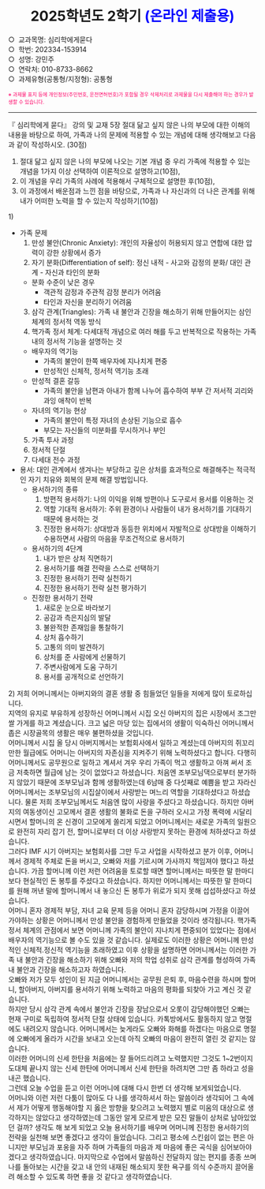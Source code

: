 <h1 align="center" style="font-weight:bold">2025학년도 2학기 <span style="color:blue">(온라인 제출용)</span></h1>

○ &nbsp;교과목명: 심리학에게묻다  
○ &nbsp;학번: 202334-153914   
○ &nbsp;성명: 강민주   
○ &nbsp;연락처: 010-8733-8662   
○ &nbsp;과제유형(공통형/지정형): 공통형   

<span style="color:rgb(255,0,102);font-size:10px;"> ※ 과제물 표지 등에 개인정보(주민번호, 운전면허번호)가 포함될 경우 삭제처리로 과제물을 다시 제출해야 하는 경우가 발생할 수 있습니다.</span>

---

『 심리학에게 묻다』 강의 및 교재 5장 절대 닮고 싶지 않은 나의 부모에 대한 이해의 내용을 바탕으로 하여, 가족과 나의 문제에 적용할 수 있는 개념에 대해 생각해보고 다음과 같이 작성하시오. (30점)  

1) 절대 닮고 싶지 않은 나의 부모에 나오는 기본 개념 중 우리 가족에 적용할 수 있는 개념을 1가지 이상 선택하여 이론적으로 설명하고(10점),  
2) 이 개념을 우리 가족의 사례에 적용해서 구체적으로 설명한 후(10점),  
3) 이 과정에서 배운점과 느낀 점을 바탕으로, 가족과 나 자신과의 더 나은 관계를 위해 내가 어떠한 노력을 할 수 있는지 작성하기(10점)  

1\) 
- 가족 문제
  1. 만성 불안(Chronic Anxiety): 개인의 자율성이 허용되지 않고 연합에 대한 압력이 강한 상황에서 증가
  2. 자기 분화(Differentiation of self): 정신 내적 - 사고와 감정의 분화/ 대인 관계 - 자신과 타인의 분화
    - 분화 수준이 낮은 경우
      - 객관적 감정과 주관적 감정 분리가 어려움
      - 타인과 자신을 분리하기 어려움
  3. 삼각 관계(Triangles): 가족 내 불안과 긴장을 해소하기 위해 만들어지는 삼인 체계의 정서적 역동 방식
  4. 핵가족 정서 체계: 다세대적 개념으로 여러 해를 두고 반복적으로 작용하는 가족 내의 정서적 기능을 설명하는 것
    - 배우자의 역기능
      - 가족의 불안이 한쪽 배우자에 지나치게 편중
      - 만성적인 신체적, 정서적 역기능 초래
    - 만성적 결혼 갈등
      - 가족의 불안을 남편과 아내가 함께 나누어 흡수하여 부부 간 저서적 괴리와 과잉 애착이 반복
    - 자녀의 역기능 현상
      - 가족의 불안이 특정 자녀의 손상된 기능으로 흡수
      - 부모는 자신들의 미분화를 무시하거나 부인
  5. 가족 투사 과정
  6. 정서적 단절
  7. 다세대 전수 과정
- 용서: 대인 관계에서 생겨나는 부당하고 깊은 상처를 효과적으로 해결해주는 적극적인 자기 치유와 회복의 문제 해결 방법입니다.
  - 용서하기의 종류
    1. 방편적 용서하기: 나의 이익을 위해 방편이나 도구로서 용서를 이용하는 것
    2. 역할 기대적 용서하기: 주위 환경이나 사람들이 내가 용서하기를 기대하기 때문에 용서하는 것
    3. 진정한 용서하기: 상대방과 동등한 위치에서 자발적으로 상대방을 이해하기 수용하면서 사람의 마음을 무조건적으로 용서하기
  - 용서하기의 4단계
    1. 내가 받은 상처 직면하기
    2. 용서하기를 해결 전략을 스스로 선택하기
    3. 진정한 용서하기 전략 실천하기
    4. 진정한 용서하기 전략 실천 평가하기
  - 진정한 용서하기 전략
    1. 새로운 눈으로 바라보기
    2. 공감과 측은지심의 발달
    3. 불완적한 존재임을 통찰하기
    4. 상처 흡수하기
    5. 고통의 의미 발견하기
    6. 상처를 준 사람에게 선물하기
    7. 주변사람에게 도움 구하기
    8. 용서를 공개적으로 선언하기


2\) 저희 어머니께서는 아버지와의 결혼 생활 중 힘들었던 일들을 저에게 많이 토로하십니다.  
지역의 유지로 부유하게 성장하신 어머니께서 시집 오신 아버지의 집은 시장에서 조그만 쌀 가게를 하고 계셨습니다. 크고 넓은 마당 있는 집에서의 생활이 익숙하신 어머니께서 좁은 시장골목의 생활은 매우 불편하셨을 것입니다.  
어머니께서 시집 올 당시 아버지께서는 보험회사에서 일하고 계셨는데 아버지의 쥐꼬리만한 월급에도 어머니는 아버지의 자존심을 지켜주기 위해 노력하셨다고 합니다. 다행히 어머니께서도 공무원으로 일하고 계셔서 겨우 우리 가족이 먹고 생활하고 아껴 써서 조금 저축하면 월급에 남는 것이 없었다고 하셨습니다. 처음엔 조부모님댁으로부터 분가하지 않았기 때문에 조부모님과 함께 생활하였는데 6남매 중 다섯째로 예쁨을 받고 자라신 어머니께서는 조부모님의 시집살이에서 사랑받는 며느리 역할을 기대하셨다고 하셨습니다. 물론 저희 조부모님께서도 처음엔 많이 사랑을 주셨다고 하셨습니다. 하지만 아버지의 여동생이신 고모께서 결혼 생활의 불화로 돈을 구하러 오시고 가정 폭력에 시달리시면서 할머니의 온 신경이 고모에게 쏠리게 되었고 어머니께서는 새로운 가족의 일원으로 완전히 자리 잡기 전, 할머니로부터 더 이상 사랑받지 못하는 환경에 처하셨다고 하셨습니다.  
그러다 IMF 시기 아버지는 보험회사를 그만 두고 사업을 시작하셨고 분가 이후, 어머니께서 경제적 주체로 돈을 버시고, 오빠와 저를 기르시며 가사까지 책임져야 했다고 하셨습니다. 가끔 할머니께 이런 저런 어려움을 토로할 때면 할머니께서는 따뜻한 말 한마디보다 현실적인 돈 봉투를 주셨다고 하셨습니다. 하지만 어머니께서는 따뜻한 말 한마디를 원해 꺼낸 말에 할머니께서 내 놓으신 돈 봉투가 위로가 되지 못해 섭섭하셨다고 하셨습니다.  
어머니 혼자 경제적 부담, 자녀 교육 문제 등을 어머니 혼자 감당하시며 가정을 이끌어 가야하는 상황은 어머니께서 만성 불안을 경험하게 만들었을 것이라 생각됩니다. 핵가족 정서 체계의 관점에서 보면 어머니께 가족의 불안이 지나치게 편중되어 있었다는 점에서 배우자의 역기능으로 볼 수도 있을 것 같습니다. 실제로도 이러한 상황은 어머니께 만성적인 신체적.정신적 역기능을 초래하였고 이후 상황을 설명하면 어머니께서는 이러한 가족 내 불안과 긴장을 해소하기 위해 오빠와 저의 학업 성취로 삼각 관계를 형성하여 가족 내 불안과 긴장을 해소하고자 하였습니다.  
오빠와 저가 모두 성인이 된 지금 어머니께서는 공무원 은퇴 후, 마음수련을 하시며 할머니, 할아버지, 아버지를 용서하기 위해 노력하고 마음의 평화를 되찾아 가고 계신 것 같습니다.   
하지만 당시 삼각 관계 속에서 불안과 긴장을 장남으로서 오롯이 감당해야했던 오빠는 현재 구미로 독립하여 정서적 단절 상태에 있습니다. 카톡방에서도 활동하지 않고 명절에도 내려오지 않습니다. 어머니께서는 늦게라도 오빠와 화해를 하겠다는 마음으로 명절에 오빠에게 올라가 시간을 보내고 오는데 아직 오빠의 마음이 완전히 열린 것 같지는 않습니다.  
이러한 어머니의 신세 한탄을 처음에는 잘 들어드리려고 노력했지만 그것도 1~2번이지 도대체 끝나지 않는 신세 한탄에 어머니께서 신세 한탄을 하려치면 그만 좀 하라고 성을 내곤 했습니다.  
그런데 오늘 수업을 듣고 이런 어머니에 대해 다시 한번 더 생각해 보게되었습니다.  
어머니와 이런 저런 다툼이 많아도 다 나를 생각하셔서 하는 말씀이라 생각되어 그 속에서 제가 어떻게 행동해야할 지 옳은 방향을 찾으려고 노력했지 별로 미움의 대상으로 생각하지는 않았다고 생각하였는데 그동안 알게 모르게 받은 모진 말들이 상처로 남아있었던 걸까? 생각도 해 보게 되었고 오늘 용서하기를 배우며 어머니께 진정한 용서하기의 전략을 실천해 보면 좋겠다고 생각이 들었습니다. 그리고 평소에 스킨쉽이 없는 편은 아니지만 부모님과 포옹을 자주 하며 가족들의 마음과 제 마음에 좋은 곡식을 심어보아야겠다고 생각하였습니다. 마지막으로 수업에서 말씀하신 전달하지 않는 편지를 종종 쓰며 나를 돌아보는 시간을 갖고 내 안의 내재된 해소되지 못한 욕구를 의식 수준까지 끌어올려 해소할 수 있도록 하면 좋을 것 같다고 생각하였습니다. 

